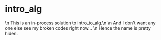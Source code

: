 # intro_alg
\n This is an in-process solution to intro_to_alg.\n
\n And I don't want any one else see my broken codes right now...
\n  Hence the name is pretty hiden.
